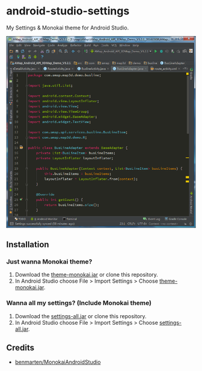 # android-studio-settings

My Settings & Monokai theme for Android Studio.

![](./screenshot.png)

## Installation

### Just wanna Monokai theme?

1. Download the [theme-monokai.jar][] or clone this repository.
2. In Android Studio choose File > Import Settings > Choose [theme-monokai.jar][].

### Wanna all my settings? (Include Monokai theme)

1. Download the [settings-all.jar][] or clone this repository.
2. In Android Studio choose File > Import Settings > Choose [settings-all.jar][].

## Credits

* [benmarten/MonokaiAndroidStudio][]

[theme-monokai.jar]: ./theme-monokai.jar
[settings-all.jar]: ./settings-all.jar
[benmarten/MonokaiAndroidStudio]: https://github.com/benmarten/MonokaiAndroidStudio
